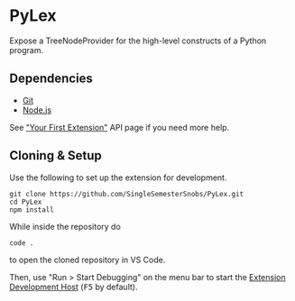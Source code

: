 # PyLex
Expose a TreeNodeProvider for the high-level constructs of a Python program.

## Dependencies
- [Git](https://git-scm.com/)
- [Node.js](https://nodejs.org/en/)

See ["Your First Extension"](https://code.visualstudio.com/api/get-started/your-first-extension) API page if you need more help.

## Cloning & Setup
Use the following to set up the extension for development.

    git clone https://github.com/SingleSemesterSnobs/PyLex.git
    cd PyLex
    npm install

While inside the repository do

    code .

to open the cloned repository in VS Code.

Then, use "Run > Start Debugging" on the menu bar to start the [Extension Development Host](https://code.visualstudio.com/api/advanced-topics/extension-host) (<kbd>F5</kbd> by default).
